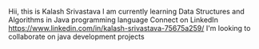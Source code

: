 Hii, this is Kalash Srivastava
I am currently learning Data Structures and Algorithms in Java programming language
Connect on LinkedIn https://www.linkedin.com/in/kalash-srivastava-75675a259/
I'm looking to collaborate on java development projects
